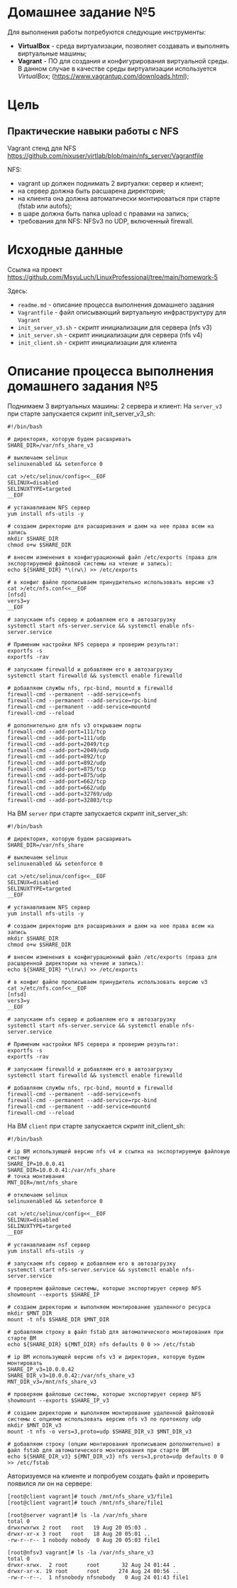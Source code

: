 # **Домашнее задание №5**

Для выполнения работы потребуются следующие инструменты:

- **VirtualBox** - среда виртуализации, позволяет создавать и выполнять виртуальные машины;
- **Vagrant** - ПО для создания и конфигурирования виртуальной среды. В данном случае в качестве среды виртуализации используется *VirtualBox*; (https://www.vagrantup.com/downloads.html);

# **Цель**
 
## **Практические навыки работы с NFS**
 
Vagrant стенд для NFS https://github.com/nixuser/virtlab/blob/main/nfs_server/Vagrantfile

NFS:

- vagrant up должен поднимать 2 виртуалки: сервер и клиент;
- на сервер должна быть расшарена директория;
- на клиента она должна автоматически монтироваться при старте (fstab или autofs);
- в шаре должна быть папка upload с правами на запись;
- требования для NFS: NFSv3 по UDP, включенный firewall.

# **Исходные данные**

Ссылка на проект https://github.com/MsyuLuch/LinuxProfessional/tree/main/homework-5

Здесь:
- `readme.md` - описание процесса выполнения домашнего задания
- `Vagrantfile` - файл описывающий виртуальную инфраструктуру для `Vagrant`
- `init_server_v3.sh` - скрипт инициализации для сервера (nfs v3)
- `init_server.sh` - скрипт инициализации для сервера (nfs v4)
- `init_client.sh` - скрипт инициализации для клиента

# **Описание процесса выполнения домашнего задания №5**

Поднимаем 3 виртуальных машины: 2 сервера и клиент:
На `server_v3` при старте запускается скрипт init_server_v3_sh:
```
#!/bin/bash

# директория, которую будем расшаривать
SHARE_DIR=/var/nfs_share_v3

# выключаем selinux
selinuxenabled && setenforce 0

cat >/etc/selinux/config<<__EOF
SELINUX=disabled
SELINUXTYPE=targeted
__EOF

# устанавливаем NFS сервер
yum install nfs-utils -y

# создаем директорию для расшаривания и даем на нее права всем на запись
mkdir $SHARE_DIR
chmod o+w $SHARE_DIR

# внесем изменения в конфигурационный файл /etc/exports (права для экспортируемой файловой системы на чтение и запись):
echo ${SHARE_DIR} *\(rw\) >> /etc/exports

# в конфиг файле прописываем принудительно использовать версию v3
cat >/etc/nfs.conf<<__EOF
[nfsd]
vers3=y
__EOF

# запускаем nfs сервер и добавляем его в автозагрузку
systemctl start nfs-server.service && systemctl enable nfs-server.service

# Применим настройки NFS сервера и проверим результат:
exportfs -s
exportfs -rav

# запускаем firewalld и добавляем его в автозагрузку
systemctl start firewalld && systemctl enable firewalld 

# добавляем службы nfs, rpc-bind, mountd в firewalld
firewall-cmd --permanent --add-service=nfs
firewall-cmd --permanent --add-service=rpc-bind
firewall-cmd --permanent --add-service=mountd
firewall-cmd --reload

# дополнительно для nfs v3 открываем порты
firewall-cmd --add-port=111/tcp
firewall-cmd --add-port=111/udp
firewall-cmd --add-port=2049/tcp 
firewall-cmd --add-port=2049/udp 
firewall-cmd --add-port=892/tcp 
firewall-cmd --add-port=892/udp 
firewall-cmd --add-port=875/tcp 
firewall-cmd --add-port=875/udp 
firewall-cmd --add-port=662/tcp 
firewall-cmd --add-port=662/udp 
firewall-cmd --add-port=32769/udp 
firewall-cmd --add-port=32803/tcp
```

На ВМ `server` при старте запускается скрипт init_server_sh:
```
#!/bin/bash

# директория, которую будем расшаривать
SHARE_DIR=/var/nfs_share

# выключаем selinux
selinuxenabled && setenforce 0

cat >/etc/selinux/config<<__EOF
SELINUX=disabled
SELINUXTYPE=targeted
__EOF

# устанавливаем NFS сервер
yum install nfs-utils -y

# создаем директорию для расшаривания и даем на нее права всем на запись
mkdir $SHARE_DIR
chmod o+w $SHARE_DIR

# внесем изменения в конфигурационный файл /etc/exports (права для расшаренной директории на чтение и запись):
echo ${SHARE_DIR} *\(rw\) >> /etc/exports

# в конфиг файле прописываем принудитель использовать версию v3
cat >/etc/nfs.conf<<__EOF
[nfsd]
vers3=y
__EOF

# запускаем nfs сервер и добавляем его в автозагрузку
systemctl start nfs-server.service && systemctl enable nfs-server.service

# Применим настройки NFS сервера и проверим результат:
exportfs -s
exportfs -rav

# запускаем firewalld и добавляем его в автозагрузку
systemctl start firewalld && systemctl enable firewalld 

# добавляем службы nfs, rpc-bind, mountd в firewalld
firewall-cmd --permanent --add-service=nfs
firewall-cmd --permanent --add-service=rpc-bind
firewall-cmd --permanent --add-service=mountd
firewall-cmd --reload
```
На ВМ `client` при старте запускается скрипт init_client_sh:
```
#!/bin/bash

# ip ВМ использующей версию nfs v4 и ссылка на экспортируемую файловую систему
SHARE_IP=10.0.0.41
SHARE_DIR=10.0.0.41:/var/nfs_share
# точка монтивания
MNT_DIR=/mnt/nfs_share

# отключаем selinux
selinuxenabled && setenforce 0

cat >/etc/selinux/config<<__EOF
SELINUX=disabled
SELINUXTYPE=targeted
__EOF

# устанавливаем nsf сервер
yum install nfs-utils -y

# запускаем nfs сервер и добавляем его в автозагрузку
systemctl start nfs-server.service && systemctl enable nfs-server.service

# проверяем файловые системы, которые экспортирует сервер NFS
showmount --exports $SHARE_IP

# создаем директорию и выполняем монтирование удаленного ресурса
mkdir $MNT_DIR
mount -t nfs $SHARE_DIR $MNT_DIR

# добавляем строку в файл fstab для автоматического монтирования при старте ВМ
echo ${SHARE_DIR} ${MNT_DIR} nfs defaults 0 0 >> /etc/fstab

# ip ВМ использующей версию nfs v3 и директория, которую будем монтировать
SHARE_IP_v3=10.0.0.42
SHARE_DIR_v3=10.0.0.42:/var/nfs_share_v3
MNT_DIR_v3=/mnt/nfs_share_v3

# проверяем файловые системы, которые экспортирует сервер NFS
showmount --exports $SHARE_IP_v3

# создаем директорию и выполняем монтирование удаленной файлововй системы с опциями использовать версию nfs v3 по протоколу udp
mkdir $MNT_DIR_v3
mount -t nfs -o vers=3,proto=udp $SHARE_DIR_v3 $MNT_DIR_v3

# добавляем строку (опции монтирования прописываем дополнительно) в файл fstab для автоматического монтирования при старте ВМ
echo ${SHARE_DIR_v3} ${MNT_DIR_v3} nfs vers=3,proto=udp defaults 0 0 >> /etc/fstab
```
Авторизуемся на клиенте и попробуем создать файл и проверить появился ли он на сервере:
```
[root@client vagrant]# touch /mnt/nfs_share_v3/file1
[root@client vagrant]# touch /mnt/nfs_share/file1

[root@server vagrant]# ls -la /var/nfs_share
total 0
drwxrwxrwx 2 root   root   19 Aug 20 05:03 .
drwxr-xr-x 3 root   root   18 Aug 20 05:01 ..
-rw-r--r-- 1 nobody nobody  0 Aug 20 05:03 file1

[root@nfsv3 vagrant]# ls -la /var/nfs_share_v3
total 0
drwxr-xrwx.  2 root      root       32 Aug 24 01:44 .
drwxr-xr-x. 19 root      root      274 Aug 24 00:56 ..
-rw-r--r--.  1 nfsnobody nfsnobody   0 Aug 24 01:43 file1
```
